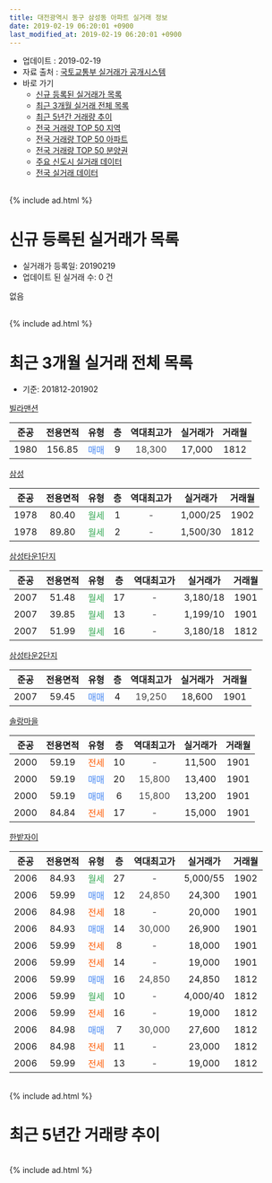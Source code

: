 ```yaml
---
title: 대전광역시 동구 삼성동 아파트 실거래 정보
date: 2019-02-19 06:20:01 +0900
last_modified_at: 2019-02-19 06:20:01 +0900
---
```


* 업데이트 : 2019-02-19
* 자료 출처 : [국토교통부 실거래가 공개시스템](http://rt.molit.go.kr)
* 바로 가기
    * [신규 등록된 실거래가 목록](#신규-등록된-실거래가-목록)
    * [최근 3개월 실거래 전체 목록](#최근-3개월-실거래-전체-목록)
    * [최근 5년간 거래량 추이](#최근-5년간-거래량-추이)
    * [전국 거래량 TOP 50 지역](https://inasie.github.io/apt-trade-info/최근-3개월-전국에서-가장-거래가-많이-발생한-지역)
    * [전국 거래량 TOP 50 아파트](https://inasie.github.io/apt-trade-info/최근-3개월-전국에서-가장-거래가-많이-발생한-아파트)
    * [전국 거래량 TOP 50 분양권](https://inasie.github.io/apt-trade-info/최근-3개월-전국에서-가장-거래가-많이-발생한-분양권)
    * [주요 신도시 실거래 데이터](https://inasie.github.io/apt-trade-info/주요-신도시)
    * [전국 실거래 데이터](https://inasie.github.io/apt-trade-info/전국)
<br>
{% include ad.html %}
<br>

# 신규 등록된 실거래가 목록
* 실거래가 등록일: 20190219
* 업데이트 된 실거래 수: 0 건

없음

<br>
{% include ad.html %}
<br>

# 최근 3개월 실거래 전체 목록
* 기준: 201812-201902


[빌라맨션](https://search.naver.com/search.naver?query=%EB%8C%80%EC%A0%84%EA%B4%91%EC%97%AD%EC%8B%9C+%EB%8F%99%EA%B5%AC+%EC%82%BC%EC%84%B1%EB%8F%99+%EB%B9%8C%EB%9D%BC%EB%A7%A8%EC%85%98)

|준공|전용면적|유형|층|역대최고가|실거래가|거래월|
|:---:|:---:|:---:|:---:|:---:|:---:|:---:|
|1980|156.85|<span style="color:#4285f3">매매</span>|9|<span style="color:#444444">18,300</span>|17,000|1812|

[삼성](https://search.naver.com/search.naver?query=%EB%8C%80%EC%A0%84%EA%B4%91%EC%97%AD%EC%8B%9C+%EB%8F%99%EA%B5%AC+%EC%82%BC%EC%84%B1%EB%8F%99+%EC%82%BC%EC%84%B1)

|준공|전용면적|유형|층|역대최고가|실거래가|거래월|
|:---:|:---:|:---:|:---:|:---:|:---:|:---:|
|1978|80.40|<span style="color:#34a853">월세</span>|1|<span style="color:#444444">-</span>|1,000/25|1902|
|1978|89.80|<span style="color:#34a853">월세</span>|2|<span style="color:#444444">-</span>|1,500/30|1812|

[삼성타운1단지](https://search.naver.com/search.naver?query=%EB%8C%80%EC%A0%84%EA%B4%91%EC%97%AD%EC%8B%9C+%EB%8F%99%EA%B5%AC+%EC%82%BC%EC%84%B1%EB%8F%99+%EC%82%BC%EC%84%B1%ED%83%80%EC%9A%B41%EB%8B%A8%EC%A7%80)

|준공|전용면적|유형|층|역대최고가|실거래가|거래월|
|:---:|:---:|:---:|:---:|:---:|:---:|:---:|
|2007|51.48|<span style="color:#34a853">월세</span>|17|<span style="color:#444444">-</span>|3,180/18|1901|
|2007|39.85|<span style="color:#34a853">월세</span>|13|<span style="color:#444444">-</span>|1,199/10|1901|
|2007|51.99|<span style="color:#34a853">월세</span>|16|<span style="color:#444444">-</span>|3,180/18|1812|

[삼성타운2단지](https://search.naver.com/search.naver?query=%EB%8C%80%EC%A0%84%EA%B4%91%EC%97%AD%EC%8B%9C+%EB%8F%99%EA%B5%AC+%EC%82%BC%EC%84%B1%EB%8F%99+%EC%82%BC%EC%84%B1%ED%83%80%EC%9A%B42%EB%8B%A8%EC%A7%80)

|준공|전용면적|유형|층|역대최고가|실거래가|거래월|
|:---:|:---:|:---:|:---:|:---:|:---:|:---:|
|2007|59.45|<span style="color:#4285f3">매매</span>|4|<span style="color:#444444">19,250</span>|18,600|1901|

[솔랑마을](https://search.naver.com/search.naver?query=%EB%8C%80%EC%A0%84%EA%B4%91%EC%97%AD%EC%8B%9C+%EB%8F%99%EA%B5%AC+%EC%82%BC%EC%84%B1%EB%8F%99+%EC%86%94%EB%9E%91%EB%A7%88%EC%9D%84)

|준공|전용면적|유형|층|역대최고가|실거래가|거래월|
|:---:|:---:|:---:|:---:|:---:|:---:|:---:|
|2000|59.19|<span style="color:#ff5a00">전세</span>|10|<span style="color:#444444">-</span>|11,500|1901|
|2000|59.19|<span style="color:#4285f3">매매</span>|20|<span style="color:#444444">15,800</span>|13,400|1901|
|2000|59.19|<span style="color:#4285f3">매매</span>|6|<span style="color:#444444">15,800</span>|13,200|1901|
|2000|84.84|<span style="color:#ff5a00">전세</span>|17|<span style="color:#444444">-</span>|15,000|1901|

[한밭자이](https://search.naver.com/search.naver?query=%EB%8C%80%EC%A0%84%EA%B4%91%EC%97%AD%EC%8B%9C+%EB%8F%99%EA%B5%AC+%EC%82%BC%EC%84%B1%EB%8F%99+%ED%95%9C%EB%B0%AD%EC%9E%90%EC%9D%B4)

|준공|전용면적|유형|층|역대최고가|실거래가|거래월|
|:---:|:---:|:---:|:---:|:---:|:---:|:---:|
|2006|84.93|<span style="color:#34a853">월세</span>|27|<span style="color:#444444">-</span>|5,000/55|1902|
|2006|59.99|<span style="color:#4285f3">매매</span>|12|<span style="color:#444444">24,850</span>|24,300|1901|
|2006|84.98|<span style="color:#ff5a00">전세</span>|18|<span style="color:#444444">-</span>|20,000|1901|
|2006|84.93|<span style="color:#4285f3">매매</span>|14|<span style="color:#444444">30,000</span>|26,900|1901|
|2006|59.99|<span style="color:#ff5a00">전세</span>|8|<span style="color:#444444">-</span>|18,000|1901|
|2006|59.99|<span style="color:#ff5a00">전세</span>|14|<span style="color:#444444">-</span>|19,000|1901|
|2006|59.99|<span style="color:#4285f3">매매</span>|16|<span style="color:#444444">24,850</span>|24,850|1812|
|2006|59.99|<span style="color:#34a853">월세</span>|10|<span style="color:#444444">-</span>|4,000/40|1812|
|2006|59.99|<span style="color:#ff5a00">전세</span>|16|<span style="color:#444444">-</span>|19,000|1812|
|2006|84.98|<span style="color:#4285f3">매매</span>|7|<span style="color:#444444">30,000</span>|27,600|1812|
|2006|84.98|<span style="color:#ff5a00">전세</span>|11|<span style="color:#444444">-</span>|23,000|1812|
|2006|59.99|<span style="color:#ff5a00">전세</span>|13|<span style="color:#444444">-</span>|19,000|1812|


<br>
{% include ad.html %}
<br>

# 최근 5년간 거래량 추이


<div style="width:100%;">
    <canvas id="deal_progress" height="200"></canvas>
</div>

<script>
new Chart(document.getElementById("deal_progress"), {
    type: 'line',
    data: {
        labels: ['201402','201403','201404','201405','201406','201407','201408','201409','201410','201411','201412','201501','201502','201503','201504','201505','201506','201507','201508','201509','201510','201511','201512','201601','201602','201603','201604','201605','201606','201607','201608','201609','201610','201611','201612','201701','201702','201703','201704','201705','201706','201707','201708','201709','201710','201711','201712','201801','201802','201803','201804','201805','201806','201807','201808','201809','201810','201811','201812','201901','201902'],
        datasets: [{
            label: '매매',
            pointRadius: 1,
            data: [13, 7, 12, 11, 9, 12, 17, 17, 16, 11, 17, 9, 10, 14, 14, 18, 10, 16, 11, 9, 12, 11, 13, 12, 4, 14, 11, 7, 9, 6, 11, 15, 7, 5, 7, 6, 4, 11, 7, 10, 7, 15, 5, 12, 11, 10, 7, 9, 9, 14, 7, 5, 6, 4, 6, 2, 9, 11, 3, 5, 0],
            borderColor: "rgba(255, 201, 14, 1)",
            backgroundColor: "rgba(255, 201, 14, 0.5)",
            fill: false,
            lineTension: 0
        },{
            label: '전월세',
            pointRadius: 1,
            data: [12, 9, 5, 8, 8, 5, 10, 8, 11, 8, 7, 3, 6, 7, 9, 11, 14, 6, 5, 13, 21, 12, 9, 8, 8, 5, 11, 6, 9, 6, 4, 10, 8, 11, 7, 2, 6, 8, 6, 6, 9, 8, 7, 5, 16, 9, 10, 5, 15, 9, 7, 14, 9, 3, 5, 6, 5, 9, 6, 7, 2],
            borderColor: "rgba(0, 141, 185, 1)",
            backgroundColor: "rgba(0, 141, 185, 0.5)",
            fill: false,
            lineTension: 0
        }
        ]
    },
    options: {
        responsive: true,
        title: {
            display: false
        },
        tooltips: {
            mode: 'index',
            intersect: false
        },
        hover: {
            mode: 'nearest',
            intersect: true
        },
        scales: {
            xAxes: [{
                display: true,
                scaleLabel: {
                    display: true,
                    labelString: '년/월'
                }
            }],
            yAxes: [{
                display: true,
                ticks: {
                    suggestedMin: 0,
                },
                scaleLabel: {
                    display: true,
                    labelString: '실거래 수'
                }
            }]
        }
    }
});

</script>


<br>
{% include ad.html %}
<br>


